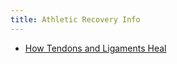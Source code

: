 ```yaml
---
title: Athletic Recovery Info
---
```


- [How Tendons and Ligaments Heal](http://www.peraspenberg.com/texts/how-do-tendons-and-ligaments-heal/)
